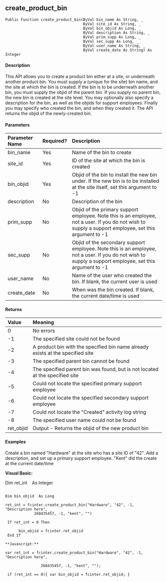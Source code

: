 create_product_bin
--------------------

```
Public Function create_product_bin(ByVal bin_name As String, _
                                   ByVal site_id As String, _
                                   ByVal bin_objid As Long, _
                                   ByVal description As String, _
                                   ByVal prim_supp As Long, _
                                   ByVal sec_supp As Long, _
                                   ByVal user_name As String, _
                                   ByVal create_date As String) As Integer
```

#### Description

This API allows you to create a product bin either at a site, or underneath another product bin. You must supply a (unique for the site) bin name, and the site at which the bin is created. If the bin is to be underneath another bin, you must supply the objid of the parent bin. If you supply no parent bin, the new bin is created at the site level. You may optionally also specify a description for the bin, as well as the objids for support employees. Finally you may specify who created the bin, and when they created it. The API returns the objid of the newly-created bin.

#### Parameters

| Parameter Name | Required? | Description |
|:--- |:--- |:--- |
| bin_name | Yes | Name of the bin to create |
| site_id | Yes | ID of the site at which the bin is created |
| bin_objid | Yes | Objid of the bin to install the new bin under. If the new bin is to be installed at the site itself, set this argument to -1 |
| description | No | Description of the bin |
| prim_supp | No | Objid of the primary support employee. Note this is an employee, not a user. If you do not wish to supply a support employee, set this argument to -1 |
| sec_supp | No | Objid of the secondary support employee. Note this is an employee, not a user. If you do not wish to supply a support employee, set this argument to -1 |
| user_name | No | Name of the user who created the bin. If blank, the current user is used |
| create_date | No | When was the bin created. If blank, the current date/time is used |

#### Returns

| Value | Meaning |
|:--- |:--- |
| 0 | No errors |
| -1 | The specified site could not be found |
| -2 | A product bin with the specified bin name already exists at the specified site |
| -3 | The specified parent bin cannot be found |
| -4 | The specified parent bin was found, but is not located at the specified site |
| -5 | Could not locate the specified primary support employee |
| -6 | Could not locate the specified secondary support employee |
| -7 | Could not locate the "Created" activity log string |
| -8 | The specified user name could not be found |
| ret_objid | Output - Returns the objid of the new product bin |

#### Examples

Create a bin named "Hardware" at the site who has a site ID of "42". Add a description, and set up a primary support employee. "Kent" did the create at the current date/time

**Visual Basic:**

Dim ret_int    As Integer
```

Dim bin_objid  As Long

ret_int = fcinter.create_product_bin("Hardware", "42", -1, "Description here", _
             268435457, -1, "kent", "")

 If ret_int = 0 Then

      bin_objid = fcinter.ret_objid
 End If
 
**Javascript:**

var ret_int = fcinter.create_product_bin("Hardware", "42", -1, "Description here",

                268435457, -1, "kent", "");

 if (ret_int == 0){ var bin_objid = fcinter.ret_objid; }